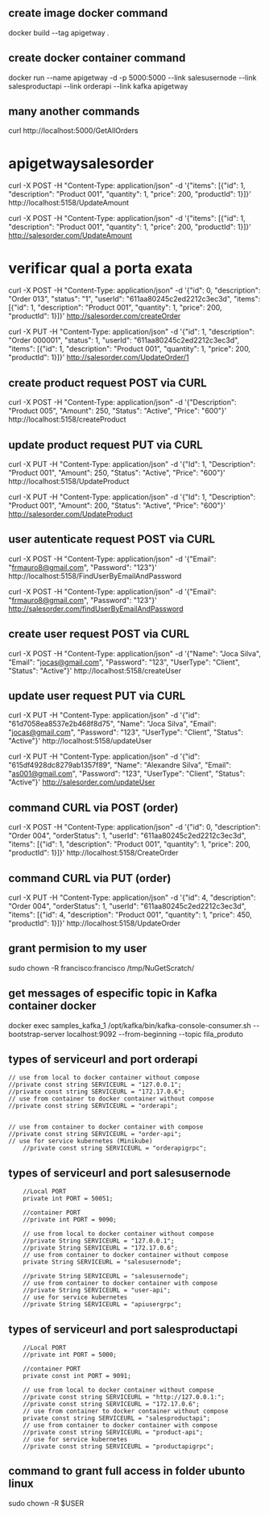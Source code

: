## create image docker command

docker build --tag apigetway .

## create docker container command

docker run --name apigetway -d -p 5000:5000 --link salesusernode --link salesproductapi --link orderapi --link kafka apigetway

## many another commands

curl http://localhost:5000/GetAllOrders

# apigetwaysalesorder

curl -X POST -H "Content-Type: application/json" -d '{"items": [{"id": 1, "description": "Product 001", "quantity": 1, "price": 200, "productId": 1}]}' http://localhost:5158/UpdateAmount

curl -X POST -H "Content-Type: application/json" -d '{"items": [{"id": 1, "description": "Product 001", "quantity": 1, "price": 200, "productId": 1}]}' http://salesorder.com/UpdateAmount

# verificar qual a porta exata

curl -X POST -H "Content-Type: application/json" -d '{"id": 0, "description": "Order 013", "status": "1", "userId": "611aa80245c2ed2212c3ec3d", "items": [{"id": 1, "description": "Product 001", "quantity": 1, "price": 200, "productId": 1}]}' http://salesorder.com/createOrder

curl -X PUT -H "Content-Type: application/json" -d '{"id": 1, "description": "Order 000001", "status": 1, "userId": "611aa80245c2ed2212c3ec3d", "items": [{"id": 1, "description": "Product 001", "quantity": 1, "price": 200, "productId": 1}]}' http://salesorder.com/UpdateOrder/1

## create product request POST via CURL

curl -X POST -H "Content-Type: application/json" -d '{"Description": "Product 005", "Amount": 250, "Status": "Active", "Price": "600"}' http://localhost:5158/createProduct

## update product request PUT via CURL

curl -X PUT -H "Content-Type: application/json" -d '{"Id": 1, "Description": "Product 001", "Amount": 250, "Status": "Active", "Price": "600"}' http://localhost:5158/UpdateProduct

curl -X PUT -H "Content-Type: application/json" -d '{"Id": 1, "Description": "Product 001", "Amount": 200, "Status": "Active", "Price": "600"}' http://salesorder.com/UpdateProduct

## user autenticate request POST via CURL

curl -X POST -H "Content-Type: application/json" -d '{"Email": "frmauro8@gmail.com", "Password": "123"}' http://localhost:5158/FindUserByEmailAndPassword

curl -X POST -H "Content-Type: application/json" -d '{"Email": "frmauro8@gmail.com", "Password": "123"}' http://salesorder.com/findUserByEmailAndPassword

## create user request POST via CURL

curl -X POST -H "Content-Type: application/json" -d '{"Name": "Joca Silva", "Email": "jocas@gmail.com", "Password": "123", "UserType": "Client", "Status": "Active"}' http://localhost:5158/createUser

## update user request PUT via CURL

curl -X PUT -H "Content-Type: application/json" -d '{"id": "61d7058ea8537e2b468f8d75", "Name": "Joca Silva", "Email": "jocas@gmail.com", "Password": "123", "UserType": "Client", "Status": "Active"}' http://localhost:5158/updateUser

curl -X PUT -H "Content-Type: application/json" -d '{"id": "615df4928dc8279ab1357f89", "Name": "Alexandre Silva", "Email": "as001@gmail.com", "Password": "123", "UserType": "Client", "Status": "Active"}' http://salesorder.com/updateUser

## command CURL via POST (order)

curl -X POST -H "Content-Type: application/json" -d '{"id": 0, "description": "Order 004", "orderStatus": 1, "userId": "611aa80245c2ed2212c3ec3d", "items": [{"id": 1, "description": "Product 001", "quantity": 1, "price": 200, "productId": 1}]}' http://localhost:5158/CreateOrder

## command CURL via PUT (order)

curl -X PUT -H "Content-Type: application/json" -d '{"id": 4, "description": "Order 004", "orderStatus": 1, "userId": "611aa80245c2ed2212c3ec3d", "items": [{"id": 4, "description": "Product 001", "quantity": 1, "price": 450, "productId": 1}]}' http://localhost:5158/UpdateOrder

## grant permision to my user

sudo chown -R francisco:francisco /tmp/NuGetScratch/

## get messages of especific topic in Kafka container docker

docker exec samples_kafka_1 /opt/kafka/bin/kafka-console-consumer.sh --bootstrap-server localhost:9092 --from-beginning --topic fila_produto

## types of serviceurl and port orderapi

    // use from local to docker container without compose
    //private const string SERVICEURL = "127.0.0.1";
    //private const string SERVICEURL = "172.17.0.6";
    // use from container to docker container without compose
    //private const string SERVICEURL = "orderapi";


    // use from container to docker container with compose
    //private const string SERVICEURL = "order-api";
    // use for service kubernetes (Minikube)
        //private const string SERVICEURL = "orderapigrpc";



## types of serviceurl and port salesusernode
        //Local PORT 
        private int PORT = 50051;

        //container PORT 
        //private int PORT = 9090;

        // use from local to docker container without compose
        //private String SERVICEURL = "127.0.0.1";
        //private String SERVICEURL = "172.17.0.6";
        // use from container to docker container without compose
        private String SERVICEURL = "salesusernode";
        
        //private String SERVICEURL = "salesusernode";
        // use from container to docker container with compose
        //private String SERVICEURL = "user-api";
        // use for service kubernetes
        //private String SERVICEURL = "apiusergrpc";




## types of serviceurl and port salesproductapi
        //Local PORT 
        //private int PORT = 5000;

        //container PORT 
        private const int PORT = 9091;

        // use from local to docker container without compose
        //private const string SERVICEURL = "http://127.0.0.1:";
        //private const string SERVICEURL = "172.17.0.6";
        // use from container to docker container without compose
        private const string SERVICEURL = "salesproductapi";
        // use from container to docker container with compose
        //private const string SERVICEURL = "product-api";
        // use for service kubernetes
        //private const string SERVICEURL = "productapigrpc";



## command to grant full access in folder ubunto linux
sudo chown -R $USER <folder>        


